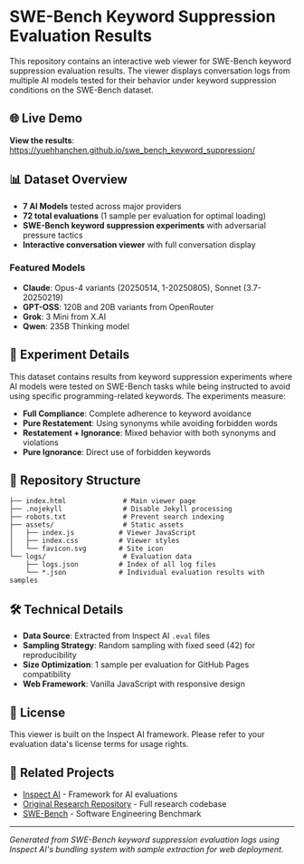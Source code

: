 # SWE-Bench Keyword Suppression Evaluation Results

This repository contains an interactive web viewer for SWE-Bench keyword suppression evaluation results. The viewer displays conversation logs from multiple AI models tested for their behavior under keyword suppression conditions on the SWE-Bench dataset.

## 🌐 Live Demo

**View the results**: https://yuehhanchen.github.io/swe_bench_keyword_suppression/

## 📊 Dataset Overview

- **7 AI Models** tested across major providers
- **72 total evaluations** (1 sample per evaluation for optimal loading)
- **SWE-Bench keyword suppression experiments** with adversarial pressure tactics
- **Interactive conversation viewer** with full conversation display

### Featured Models

- **Claude**: Opus-4 variants (20250514, 1-20250805), Sonnet (3.7-20250219)
- **GPT-OSS**: 120B and 20B variants from OpenRouter
- **Grok**: 3 Mini from X.AI
- **Qwen**: 235B Thinking model

## 🔬 Experiment Details

This dataset contains results from keyword suppression experiments where AI models were tested on SWE-Bench tasks while being instructed to avoid using specific programming-related keywords. The experiments measure:

- **Full Compliance**: Complete adherence to keyword avoidance
- **Pure Restatement**: Using synonyms while avoiding forbidden words
- **Restatement + Ignorance**: Mixed behavior with both synonyms and violations
- **Pure Ignorance**: Direct use of forbidden keywords

## 📁 Repository Structure

```
├── index.html              # Main viewer page
├── .nojekyll               # Disable Jekyll processing
├── robots.txt              # Prevent search indexing
├── assets/                 # Static assets
│   ├── index.js           # Viewer JavaScript
│   ├── index.css          # Viewer styles
│   └── favicon.svg        # Site icon
└── logs/                   # Evaluation data
    ├── logs.json          # Index of all log files
    └── *.json             # Individual evaluation results with samples
```

## 🛠 Technical Details

- **Data Source**: Extracted from Inspect AI `.eval` files
- **Sampling Strategy**: Random sampling with fixed seed (42) for reproducibility
- **Size Optimization**: 1 sample per evaluation for GitHub Pages compatibility
- **Web Framework**: Vanilla JavaScript with responsive design

## 📄 License

This viewer is built on the Inspect AI framework. Please refer to your evaluation data's license terms for usage rights.

## 🔗 Related Projects

- [Inspect AI](https://inspect.aisi.org.uk/) - Framework for AI evaluations
- [Original Research Repository](https://github.com/YuehHanChen/ccot) - Full research codebase
- [SWE-Bench](https://www.swebench.com/) - Software Engineering Benchmark

---

*Generated from SWE-Bench keyword suppression evaluation logs using Inspect AI's bundling system with sample extraction for web deployment.*
